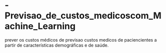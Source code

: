 # -Previsao_de_custos_medicoscom_Machine_Learning
prever os custos médicos de previsao custos medicos de paciencientes a partir de características demográficas e de saúde. 
